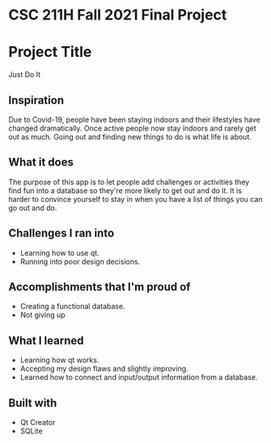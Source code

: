 # CSC 211H Fall 2021 Final Project

# Project Title

Just Do It

## Inspiration
Due to Covid-19, people have been staying indoors and their lifestyles have changed dramatically. Once active people now stay indoors and rarely get out as much. Going out and finding new things to do is what life is about.
## What it does
The purpose of this app is to let people add challenges or activities they find fun into a database so they're more likely to get out and do it. It is harder to convince yourself to stay in when you have a list of things you can go out and do.


## Challenges I ran into
* Learning how to use qt.
* Running into poor design decisions.


## Accomplishments that I'm proud of
* Creating a functional database.
* Not giving up


## What I learned
* Learning how qt works.
* Accepting my design flaws and slightly improving.
* Learned how to connect and input/output information from a database.

## Built with
* Qt Creator
* SQLite


